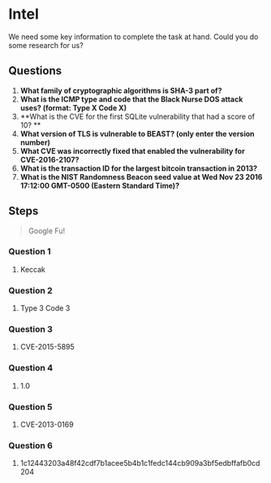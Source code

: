# Intel
We need some key information to complete the task at hand. Could you do some research for us?

## Questions
1. **What family of cryptographic algorithms is SHA-3 part of?**
2. **What is the ICMP type and code that the Black Nurse DOS attack uses? (format: Type X Code X)**
3. **What is the CVE for the first SQLite vulnerability that had a score of 10? **
4. **What version of TLS is vulnerable to BEAST? (only enter the version number)**
5. **What CVE was incorrectly fixed that enabled the vulnerability for CVE-2016-2107?**
6. **What is the transaction ID for the largest bitcoin transaction in 2013?**
7. **What is the NIST Randomness Beacon seed value at Wed Nov 23 2016 17:12:00 GMT-0500 (Eastern Standard Time)?**

## Steps
> Google Fu!

### Question 1
1. Keccak

### Question 2
1. Type 3 Code 3

### Question 3
1. CVE-2015-5895

### Question 4
1. 1.0

### Question 5
1. CVE-2013-0169

### Question 6
1. 1c12443203a48f42cdf7b1acee5b4b1c1fedc144cb909a3bf5edbffafb0cd204
